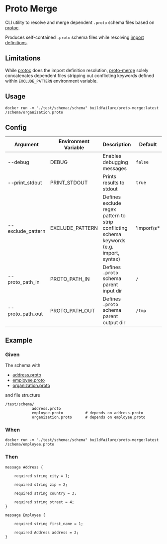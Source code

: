 # Proto Merge
CLI utility to resolve and merge dependent `.proto` schema files based on [protoc](https://github.com/protocolbuffers/protobuf).

Produces self-contained `.proto` schema files while resolving [import definitions](https://developers.google.com/protocol-buffers/docs/proto3#importing_definitions).

## Limitations
While [protoc](https://github.com/protocolbuffers/protobuf) does the import definition resolution, [proto-merge](./) solely concatenates
dependent files stripping out conflicting keywords defined within `EXCLUDE_PATTERN` environment variable.

## Usage

    docker run -v "./test/schema:/schema" buildfailure/proto-merge:latest /schema/organization.proto

## Config

| Argument | Environment Variable  | Description | Default |
|---|---|---|---|
| --debug | DEBUG | Enables debugging messages  | `false` |
| --print_stdout  | PRINT_STDOUT  | Prints results to stdout | `true` |
| --exclude_pattern  | EXCLUDE_PATTERN  | Defines exclude regex pattern to strip conflicting schema keywords (e.g. import, syntax) | 'import\s*|package\s*|syntax\s*=" |
| --proto_path_in  | PROTO_PATH_IN  | Defines `.proto` schema parent input dir  | `/` |
| --proto_path_out  | PROTO_PATH_OUT  | Defines `.proto` schema parent output dir  | `/tmp` |

## Example

### Given

The schema with
- [address.proto](./test/schema/address.proto)
- [employee.proto](./test/schema/employee.proto)
- [organization.proto](./test/schema/organization.proto)

and file structure

    /test/schema/
                address.proto
                employee.proto          # depends on address.proto
                organization.proto      # depends on employee.proto

### When

    docker run -v "./test/schema:/schema" buildfailure/proto-merge:latest /schema/employee.proto

### Then

    message Address {

        required string city = 1;

        required string zip = 2;

        required string country = 3;

        required string street = 4;
    }

    message Employee {

        required string first_name = 1;

        required Address address = 2;
    }
